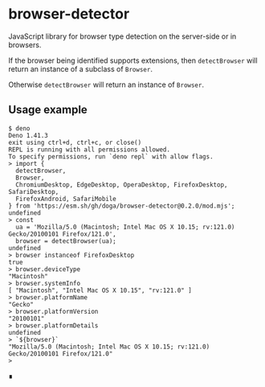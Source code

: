 # browser-detector

JavaScript library for browser type detection on the server-side or in browsers.

If the browser being identified supports extensions, then `detectBrowser` will return an instance of a subclass of `Browser`.

Otherwise `detectBrowser` will return an instance of `Browser`.

## Usage example

```shell
$ deno
Deno 1.41.3
exit using ctrl+d, ctrl+c, or close()
REPL is running with all permissions allowed.
To specify permissions, run `deno repl` with allow flags.
> import {
  detectBrowser,
  Browser,
  ChromiumDesktop, EdgeDesktop, OperaDesktop, FirefoxDesktop, SafariDesktop,
  FirefoxAndroid, SafariMobile
} from 'https://esm.sh/gh/doga/browser-detector@0.2.0/mod.mjs';
undefined
> const
  ua = 'Mozilla/5.0 (Macintosh; Intel Mac OS X 10.15; rv:121.0) Gecko/20100101 Firefox/121.0',
  browser = detectBrowser(ua);
undefined
> browser instanceof FirefoxDesktop
true
> browser.deviceType
"Macintosh"
> browser.systemInfo
[ "Macintosh", "Intel Mac OS X 10.15", "rv:121.0" ]
> browser.platformName
"Gecko"
> browser.platformVersion
"20100101"
> browser.platformDetails
undefined
> `${browser}`
"Mozilla/5.0 (Macintosh; Intel Mac OS X 10.15; rv:121.0) Gecko/20100101 Firefox/121.0"
>
```

∎
